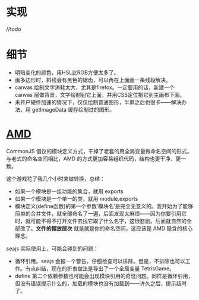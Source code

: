 # 实现 

//todo

# 细节

* 明暗变化的颜色，用HSL比RGB方便太多了。
* 画多边形时，斜线会有黑色的锯齿，可以再在上面画一条线段解决。
* canvas 绘制文字消耗太大，尤其是firefox。一定要用的话，新建一个 canvas 层做背景，文字绘制到它上面，并用CSS定位把它到主画布下面。
* 未开户硬件加速的情况下，仅仅绘制普通图形，半屏之后也很卡——解决办法，用 getImageData 缓存绘制过的图形。

# [AMD](http://wiki.commonjs.org/wiki/Modules/AsynchronousDefinition)

CommonJS 倡议的模块定义方式，干掉了老套的用全局变量做命名空间的形式。
与老式的命名空间相比，AMD 的方式更加容易组织代码，结构也更干净、更一致。

这个游戏花了我几个小时来做转换，总结：

* 如果一个模块是一组功能的集合，就用 exports
* 如果一个模块是一个单一的类，就用 module.exports
* 模块定义(define函数)的第一个参数‘模块名’是完全无意义的。我开始为了能够简单的合并文件，就全部命名了一遍，后面发现太麻烦——因为你要引用它时，就可能不得不打开文件去找它取了什么名字，这很悲剧。后面就自然的全部改了。**文件的摆放层次** 就是就是你的命名空间，这应该是 AMD 隐含的核心理念。

seajs 实际使用上，可能会碰到的问题：

* 循环引用。seajs 会报一个警告，仔细检查可以排除。但是，不排除也可以工作。有点纠结，现在的折衷做法是导出了一个全局变量 TetrisGame。
* define 第二个依赖参数也可能会出现模块引用的奇怪问题。同样是循环引用，但没有错误提示什么的，加载的模块也没有加载到——许久之后，提示超时了。
